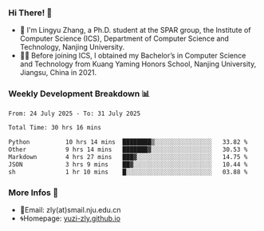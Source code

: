 ### Hi There! 👋 
- 🐳 I'm Lingyu Zhang, a Ph.D. student at the SPAR group, the Institute of Computer Science (ICS), Department of Computer Science and Technology, Nanjing University.
- 🧑‍🎓 Before joining ICS, I obtained my Bachelor’s in Computer Science and Technology from Kuang Yaming Honors School, Nanjing University, Jiangsu, China in 2021.

### Weekly Development Breakdown :bar_chart:

<!--START_SECTION:waka-->

```txt
From: 24 July 2025 - To: 31 July 2025

Total Time: 30 hrs 16 mins

Python          10 hrs 14 mins  ████████▒░░░░░░░░░░░░░░░░   33.82 %
Other           9 hrs 14 mins   ███████▓░░░░░░░░░░░░░░░░░   30.53 %
Markdown        4 hrs 27 mins   ███▓░░░░░░░░░░░░░░░░░░░░░   14.75 %
JSON            3 hrs 9 mins    ██▓░░░░░░░░░░░░░░░░░░░░░░   10.44 %
sh              1 hr 10 mins    █░░░░░░░░░░░░░░░░░░░░░░░░   03.88 %
```

<!--END_SECTION:waka-->

<!--
### Github Contributions :octocat:

![](https://raw.githubusercontent.com/yuzi-zly/yuzi-zly/output/github-contribution-grid-snake.svg)              
-->

### More Infos 📖

- 📧Email: zly(at)smail.nju.edu.cn
- 🌀Homepage: [yuzi-zly.github.io](https://yuzi-zly.github.io/)
